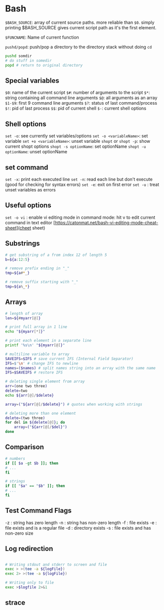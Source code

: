 # Bash

`$BASH_SOURCE`: array of  current source paths. more reliable than `$0`. simply printing $BASH_SOURCE gives current script path as it's the first element.

`$FUNCNAME`: Name of current function

`pushd/popd`: push/pop a directory to the directory stack without doing `cd`
```bash
pushd somdir
# do stuff in somedir
popd # return to original directory
```

## Special variables
`$0`: name of the current script
`$#`: number of arguments to the script
`$*`: string containing all command line arguments
`$@`: all arguments as an array
`$1-$9`: first 9 command line arguments
`$?`: status of last command/process
`$!`: pid of last process
`$$`: pid of current shell 
`$-`: current shell options


## Shell options
`set -o`: see currently set variables/options
`set -o <variableName>`: set variable
`set +o <variableName>`: unset variable
`shopt` or `shopt -p`: show current shopt options
`shopt -s optionName`: set optionName
`shopt -u optionName`: unset optionName

## set command
`set -x`: print each executed line
`set -n`: read each line but don't execute (good for checking for syntax errors)
`set -e`: exit on first error
`set -u` : treat unset variables as errors

## Useful options
`set -o vi` : enable vi editing mode
    in command mode: hit v to edit current command in text editor
    [https://catonmat.net/bash-vi-editing-mode-cheat-sheet](cheet sheet)


## Substrings
```bash
# get substring of a from index 12 of length 5
b=${a:12:5}

# remove prefix ending in "_"
tmp=${a#*_}

# remove suffix starting with "_"
tmp=${a%_*}
```

## Arrays
```bash
# length of array
len=${#myarr[@]}

# print full array in 1 line
echo "${myarr[*]}"

# print each element in a separate line
printf '%s\n' "${myarr[@]}"

# multiline variable to array
SAVEIFS=$IFS # save current IFS (Internal Field Separator)
IFS=$'\n' # change IFS to newline
names=($names) # split names string into an array with the same name
IFS=$SAVEIFS # restore IFS

# deleting single element from array
arr=(one two three)
delete=two
echo ${arr[@]/$delete}

array=("${arr[@]/$delete}") # quotes when working with strings

# deleting more than one element
delete=(two three)
for del in ${delete[@]}; do
    array=("${arr[@]/$del}")
done

```

## Comparison
```bash
# numbers
if [[ $a -gt $b ]]; then 
# ...
fi

# strings
if [[ "$a" == "$b" ]]; then
# ...
fi

```


## Test Command Flags
-z : string has zero length
-n : string has non-zero length
-f : file exists
-e : file exists and is a regular file
-d : directory exists
-s : file exists and has non-zero size


## Log redirection
```bash

# Writing stdout and stderr to screen and file
exec > >(tee -a ${logFile})
exec 2> >(tee -a ${logFile})

# Writing only to file
exec >$logfile 2>&1
```


## strace
